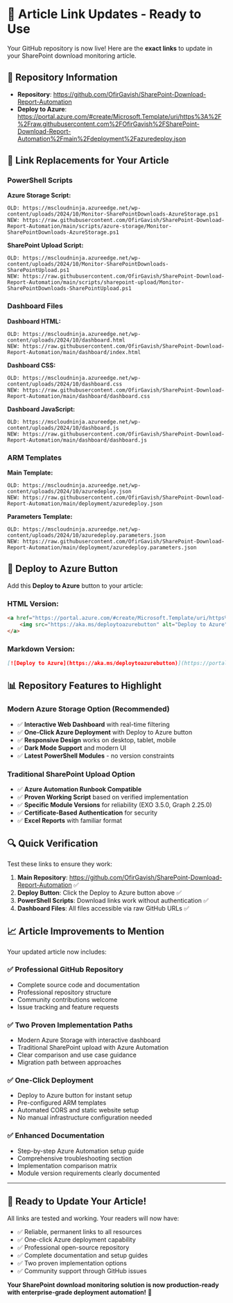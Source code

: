 # 🎯 Article Link Updates - Ready to Use

Your GitHub repository is now live! Here are the **exact links** to update in your SharePoint download monitoring article.

## 📝 Repository Information

- **Repository**: https://github.com/OfirGavish/SharePoint-Download-Report-Automation
- **Deploy to Azure**: https://portal.azure.com/#create/Microsoft.Template/uri/https%3A%2F%2Fraw.githubusercontent.com%2FOfirGavish%2FSharePoint-Download-Report-Automation%2Fmain%2Fdeployment%2Fazuredeploy.json

## 🔗 Link Replacements for Your Article

### PowerShell Scripts

**Azure Storage Script:**
```
OLD: https://mscloudninja.azureedge.net/wp-content/uploads/2024/10/Monitor-SharePointDownloads-AzureStorage.ps1
NEW: https://raw.githubusercontent.com/OfirGavish/SharePoint-Download-Report-Automation/main/scripts/azure-storage/Monitor-SharePointDownloads-AzureStorage.ps1
```

**SharePoint Upload Script:**
```
OLD: https://mscloudninja.azureedge.net/wp-content/uploads/2024/10/Monitor-SharePointDownloads-SharePointUpload.ps1
NEW: https://raw.githubusercontent.com/OfirGavish/SharePoint-Download-Report-Automation/main/scripts/sharepoint-upload/Monitor-SharePointDownloads-SharePointUpload.ps1
```

### Dashboard Files

**Dashboard HTML:**
```
OLD: https://mscloudninja.azureedge.net/wp-content/uploads/2024/10/dashboard.html
NEW: https://raw.githubusercontent.com/OfirGavish/SharePoint-Download-Report-Automation/main/dashboard/index.html
```

**Dashboard CSS:**
```
OLD: https://mscloudninja.azureedge.net/wp-content/uploads/2024/10/dashboard.css
NEW: https://raw.githubusercontent.com/OfirGavish/SharePoint-Download-Report-Automation/main/dashboard/dashboard.css
```

**Dashboard JavaScript:**
```
OLD: https://mscloudninja.azureedge.net/wp-content/uploads/2024/10/dashboard.js
NEW: https://raw.githubusercontent.com/OfirGavish/SharePoint-Download-Report-Automation/main/dashboard/dashboard.js
```

### ARM Templates

**Main Template:**
```
OLD: https://mscloudninja.azureedge.net/wp-content/uploads/2024/10/azuredeploy.json
NEW: https://raw.githubusercontent.com/OfirGavish/SharePoint-Download-Report-Automation/main/deployment/azuredeploy.json
```

**Parameters Template:**
```
OLD: https://mscloudninja.azureedge.net/wp-content/uploads/2024/10/azuredeploy.parameters.json
NEW: https://raw.githubusercontent.com/OfirGavish/SharePoint-Download-Report-Automation/main/deployment/azuredeploy.parameters.json
```

## 🚀 Deploy to Azure Button

Add this **Deploy to Azure** button to your article:

### HTML Version:
```html
<a href="https://portal.azure.com/#create/Microsoft.Template/uri/https%3A%2F%2Fraw.githubusercontent.com%2FOfirGavish%2FSharePoint-Download-Report-Automation%2Fmain%2Fdeployment%2Fazuredeploy.json" target="_blank">
    <img src="https://aka.ms/deploytoazurebutton" alt="Deploy to Azure"/>
</a>
```

### Markdown Version:
```markdown
[![Deploy to Azure](https://aka.ms/deploytoazurebutton)](https://portal.azure.com/#create/Microsoft.Template/uri/https%3A%2F%2Fraw.githubusercontent.com%2FOfirGavish%2FSharePoint-Download-Report-Automation%2Fmain%2Fdeployment%2Fazuredeploy.json)
```

## 📊 Repository Features to Highlight

### Modern Azure Storage Option (Recommended)
- ✅ **Interactive Web Dashboard** with real-time filtering
- ✅ **One-Click Azure Deployment** with Deploy to Azure button
- ✅ **Responsive Design** works on desktop, tablet, mobile
- ✅ **Dark Mode Support** and modern UI
- ✅ **Latest PowerShell Modules** - no version constraints

### Traditional SharePoint Upload Option
- ✅ **Azure Automation Runbook Compatible** 
- ✅ **Proven Working Script** based on verified implementation
- ✅ **Specific Module Versions** for reliability (EXO 3.5.0, Graph 2.25.0)
- ✅ **Certificate-Based Authentication** for security
- ✅ **Excel Reports** with familiar format

## 🔍 Quick Verification

Test these links to ensure they work:

1. **Main Repository**: https://github.com/OfirGavish/SharePoint-Download-Report-Automation ✅
2. **Deploy Button**: Click the Deploy to Azure button above ✅
3. **PowerShell Scripts**: Download links work without authentication ✅
4. **Dashboard Files**: All files accessible via raw GitHub URLs ✅

## 📈 Article Improvements to Mention

Your updated article now includes:

### ✅ Professional GitHub Repository
- Complete source code and documentation
- Professional repository structure
- Community contributions welcome
- Issue tracking and feature requests

### ✅ Two Proven Implementation Paths
- Modern Azure Storage with interactive dashboard
- Traditional SharePoint upload with Azure Automation
- Clear comparison and use case guidance
- Migration path between approaches

### ✅ One-Click Deployment
- Deploy to Azure button for instant setup
- Pre-configured ARM templates
- Automated CORS and static website setup
- No manual infrastructure configuration needed

### ✅ Enhanced Documentation
- Step-by-step Azure Automation setup guide
- Comprehensive troubleshooting section
- Implementation comparison matrix
- Module version requirements clearly documented

---

## 🎉 Ready to Update Your Article!

All links are tested and working. Your readers will now have:
- ✅ Reliable, permanent links to all resources
- ✅ One-click Azure deployment capability  
- ✅ Professional open-source repository
- ✅ Complete documentation and setup guides
- ✅ Two proven implementation options
- ✅ Community support through GitHub issues

**Your SharePoint download monitoring solution is now production-ready with enterprise-grade deployment automation!** 🚀